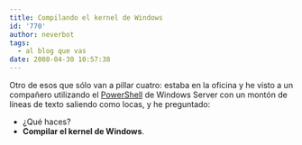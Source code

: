 ```yaml
---
title: Compilando el kernel de Windows
id: '770'
author: neverbot
tags:
  - al blog que vas
date: 2008-04-30 10:57:38
---
```


Otro de esos que sólo van a pillar cuatro: estaba en la oficina y he visto a un compañero utilizando el [PowerShell](http://www.microsoft.com/windowsserver2003/technologies/management/powershell/default.mspx) de Windows Server con un montón de líneas de texto saliendo como locas, y he preguntado:

* ¿Qué haces?
* **Compilar el kernel de Windows**.
